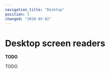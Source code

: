 ```yaml
---
navigation_title: "Desktop"
position: 5
changed: "2018-05-02"
---
```


# Desktop screen readers

**TODO**

TODO
